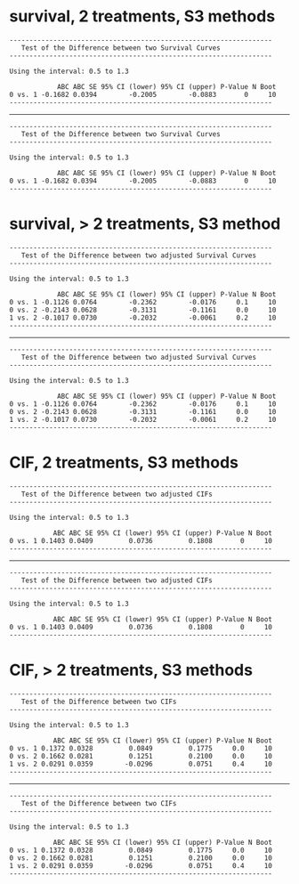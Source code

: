 # survival, 2 treatments, S3 methods

    ------------------------------------------------------------------
       Test of the Difference between two Survival Curves
    ------------------------------------------------------------------
    
    Using the interval: 0.5 to 1.3 
    
                ABC ABC SE 95% CI (lower) 95% CI (upper) P-Value N Boot
    0 vs. 1 -0.1682 0.0394        -0.2005        -0.0883       0     10
    ------------------------------------------------------------------

---

    ------------------------------------------------------------------
       Test of the Difference between two Survival Curves
    ------------------------------------------------------------------
    
    Using the interval: 0.5 to 1.3 
    
                ABC ABC SE 95% CI (lower) 95% CI (upper) P-Value N Boot
    0 vs. 1 -0.1682 0.0394        -0.2005        -0.0883       0     10
    ------------------------------------------------------------------

# survival, > 2 treatments, S3 method

    ------------------------------------------------------------------
       Test of the Difference between two adjusted Survival Curves
    ------------------------------------------------------------------
    
    Using the interval: 0.5 to 1.3 
    
                ABC ABC SE 95% CI (lower) 95% CI (upper) P-Value N Boot
    0 vs. 1 -0.1126 0.0764        -0.2362        -0.0176     0.1     10
    0 vs. 2 -0.2143 0.0628        -0.3131        -0.1161     0.0     10
    1 vs. 2 -0.1017 0.0730        -0.2032        -0.0061     0.2     10
    ------------------------------------------------------------------

---

    ------------------------------------------------------------------
       Test of the Difference between two adjusted Survival Curves
    ------------------------------------------------------------------
    
    Using the interval: 0.5 to 1.3 
    
                ABC ABC SE 95% CI (lower) 95% CI (upper) P-Value N Boot
    0 vs. 1 -0.1126 0.0764        -0.2362        -0.0176     0.1     10
    0 vs. 2 -0.2143 0.0628        -0.3131        -0.1161     0.0     10
    1 vs. 2 -0.1017 0.0730        -0.2032        -0.0061     0.2     10
    ------------------------------------------------------------------

# CIF, 2 treatments, S3 methods

    ------------------------------------------------------------------
       Test of the Difference between two adjusted CIFs 
    ------------------------------------------------------------------
    
    Using the interval: 0.5 to 1.3 
    
               ABC ABC SE 95% CI (lower) 95% CI (upper) P-Value N Boot
    0 vs. 1 0.1403 0.0409         0.0736         0.1808       0     10
    ------------------------------------------------------------------

---

    ------------------------------------------------------------------
       Test of the Difference between two adjusted CIFs 
    ------------------------------------------------------------------
    
    Using the interval: 0.5 to 1.3 
    
               ABC ABC SE 95% CI (lower) 95% CI (upper) P-Value N Boot
    0 vs. 1 0.1403 0.0409         0.0736         0.1808       0     10
    ------------------------------------------------------------------

# CIF, > 2 treatments, S3 methods

    ------------------------------------------------------------------
       Test of the Difference between two CIFs 
    ------------------------------------------------------------------
    
    Using the interval: 0.5 to 1.3 
    
               ABC ABC SE 95% CI (lower) 95% CI (upper) P-Value N Boot
    0 vs. 1 0.1372 0.0328         0.0849         0.1775     0.0     10
    0 vs. 2 0.1662 0.0281         0.1251         0.2100     0.0     10
    1 vs. 2 0.0291 0.0359        -0.0296         0.0751     0.4     10
    ------------------------------------------------------------------

---

    ------------------------------------------------------------------
       Test of the Difference between two CIFs 
    ------------------------------------------------------------------
    
    Using the interval: 0.5 to 1.3 
    
               ABC ABC SE 95% CI (lower) 95% CI (upper) P-Value N Boot
    0 vs. 1 0.1372 0.0328         0.0849         0.1775     0.0     10
    0 vs. 2 0.1662 0.0281         0.1251         0.2100     0.0     10
    1 vs. 2 0.0291 0.0359        -0.0296         0.0751     0.4     10
    ------------------------------------------------------------------

